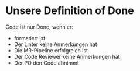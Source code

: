 # Unsere Definition of Done

Code ist nur Done, wenn er:
* formatiert ist
* Der Linter keine Anmerkungen hat
* Die MR-Pipeline erfolgreich ist
* Der Code Reviewer keine Anmerkungen hat
* Der PO den Code abnimmt
